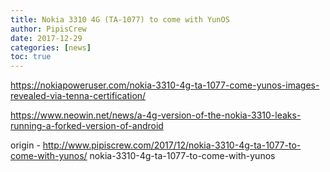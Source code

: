 ```yaml
---
title: Nokia 3310 4G (TA-1077) to come with YunOS
author: PipisCrew
date: 2017-12-29
categories: [news]
toc: true
---
```


https://nokiapoweruser.com/nokia-3310-4g-ta-1077-come-yunos-images-revealed-via-tenna-certification/

https://www.neowin.net/news/a-4g-version-of-the-nokia-3310-leaks-running-a-forked-version-of-android

origin - http://www.pipiscrew.com/2017/12/nokia-3310-4g-ta-1077-to-come-with-yunos/ nokia-3310-4g-ta-1077-to-come-with-yunos